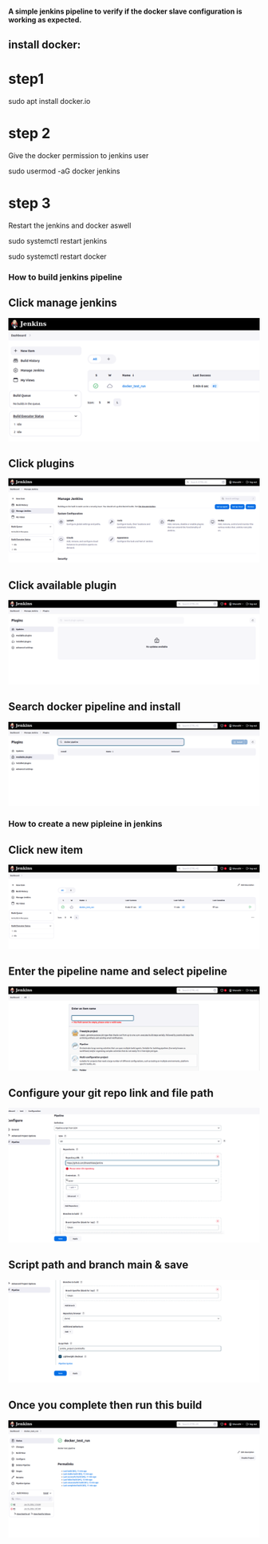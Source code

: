 #### A simple jenkins pipeline to verify if the docker slave configuration is working as expected.

## install docker:

# step1
sudo apt install docker.io

# step 2
Give the docker permission to jenkins user 

sudo usermod -aG docker jenkins

# step 3
Restart the jenkins and docker aswell

sudo systemctl restart jenkins

sudo systemctl restart docker

### How to build jenkins pipeline ###

## Click manage jenkins
![alt text](image.png)    

## Click plugins
![alt text](image-1.png)  

## Click available plugin
![alt text](image-2.png)  

## Search docker pipeline and install 
![alt text](image-3.png)  

### How to create a new pipleine in jenkins

## Click new item
![alt text](image-4.png)   

## Enter the pipeline name and select pipeline
![alt text](image-5.png)  

## Configure your git repo link and file path
![alt text](image-8.png)

## Script path and branch main  & save
![alt text](image-9.png)

## Once you complete then run this build
![alt text](image-7.png)  